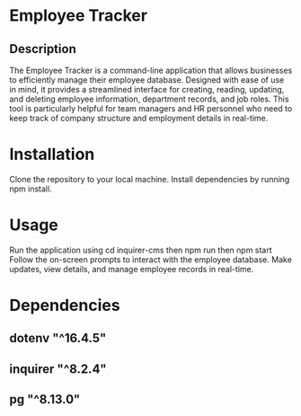# Employee Tracker
 
## Description

The Employee Tracker is a command-line application that allows businesses to efficiently manage their employee database. Designed with ease of use in mind, it provides a streamlined interface for creating, reading, updating, and deleting employee information, department records, and job roles. This tool is particularly helpful for team managers and HR personnel who need to keep track of company structure and employment details in real-time.

# Installation

Clone the repository to your local machine.
Install dependencies by running npm install.

# Usage
Run the application using cd inquirer-cms
then npm run 
then npm start
Follow the on-screen prompts to interact with the employee database.
Make updates, view details, and manage employee records in real-time.

# Dependencies

 ## dotenv    "^16.4.5"
 ## inquirer  "^8.2.4"
 ## pg        "^8.13.0"
